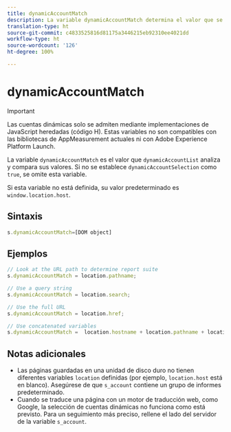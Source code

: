 ```yaml
---
title: dynamicAccountMatch
description: La variable dynamicAccountMatch determina el valor que se debe ver en las cuentas dinámicas.
translation-type: ht
source-git-commit: c4833525816d81175a3446215eb92310ee4021dd
workflow-type: ht
source-wordcount: '126'
ht-degree: 100%

---
```



# dynamicAccountMatch

>[!IMPORTANT]
>
>Las cuentas dinámicas solo se admiten mediante implementaciones de JavaScript heredadas (código H). Estas variables no son compatibles con las bibliotecas de AppMeasurement actuales ni con Adobe Experience Platform Launch.

La variable `dynamicAccountMatch` es el valor que `dynamicAccountList` analiza y compara sus valores. Si no se establece `dynamicAccountSelection` como `true`, se omite esta variable.

Si esta variable no está definida, su valor predeterminado es `window.location.host`.

## Sintaxis

```js
s.dynamicAccountMatch=[DOM object]
```

## Ejemplos

```js
// Look at the URL path to determine report suite
s.dynamicAccountMatch = location.pathname;

// Use a query string
s.dynamicAccountMatch = location.search;

// Use the full URL
s.dynamicAccountMatch = location.href;

// Use concatenated variables
s.dynamicAccountMatch =  location.hostname + location.pathname + location.search;
```

## Notas adicionales

* Las páginas guardadas en una unidad de disco duro no tienen diferentes variables `location` definidas (por ejemplo, `location.host` está en blanco). Asegúrese de que `s_account` contiene un grupo de informes predeterminado.
* Cuando se traduce una página con un motor de traducción web, como Google, la selección de cuentas dinámicas no funciona como está previsto. Para un seguimiento más preciso, rellene el lado del servidor de la variable `s_account`.
